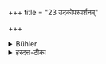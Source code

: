 +++
title = "23 उदकोपस्पर्शनम्"

+++

<details><summary>Bühler</summary>

23. Then they both shall bathe;
</details>

<details><summary>हरदत्त-टीका</summary>

## सूत्रम्
उदकोपस्पर्शनम् ॥२३ ॥  
### टिप्पनी
ततो द्वयोरप्युदकोपस्पर्शन स्नानं कर्तव्यम् । इदमृतुकाले ॥ २३ ॥  


इत्यापस्तम्बधर्मसूत्रवृत्तावुज्वलायां श्रीहरदत्तविरचितायां
द्वितीयप्रश्ने प्रथमा कण्डिका ॥१॥
</details>
